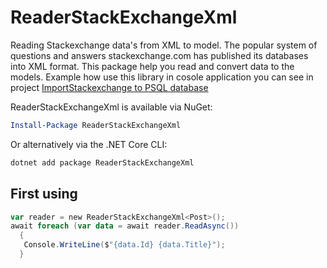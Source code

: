 # ReaderStackExchangeXml
Reading Stackexchange data's from XML to model. The popular system of questions and answers stackexchange.com has published its databases into XML format.
This package help you read and convert data to the models.
Example how use this library in cosole application you can see in project [ImportStackexchange to PSQL database](https://github.com/dmitry575/ImportStackexchange)

ReaderStackExchangeXml is available via NuGet:

```PowerShell
Install-Package ReaderStackExchangeXml
```

Or alternatively via the .NET Core CLI:

```bash
dotnet add package ReaderStackExchangeXml
```

First using
-------------------

```PowerShell
var reader = new ReaderStackExchangeXml<Post>();
await foreach (var data = await reader.ReadAsync())
  {
   Console.WriteLine($"{data.Id} {data.Title}");
  }
```
